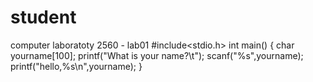 # student
computer laboratoty 2560 - lab01
#include<stdio.h>
int main()
{
   char yourname[100];
   printf("What is your name?\t");
   scanf("%s",yourname);
   printf("hello,%s\n",yourname);
}
